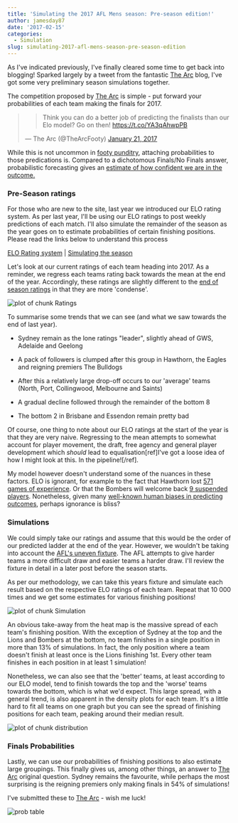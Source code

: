 ```yaml
---
title: 'Simulating the 2017 AFL Mens season: Pre-season edition!'
author: jamesday87
date: '2017-02-15'
categories:
  - Simulation
slug: simulating-2017-afl-mens-season-pre-season-edition
---
```


As I've indicated previously, I've finally cleared some time to get back into blogging! Sparked largely by a tweet from the fantastic [The Arc](http://thearcfooty.com) blog, I've got some very preliminary season simulations together.

<!-- more -->

The competition proposed by [The Arc](http://thearcfooty.com) is simple - put forward your probabilities of each team making the finals for 2017.

<blockquote>

>
> Think you can do a better job of predicting the finalists than our Elo model? Go on then! <https://t.co/YA3qAhwpPB>
>
>
— The Arc (@TheArcFooty) [January 21, 2017](https://twitter.com/TheArcFooty/status/822735709731573761)</blockquote>

While this is not uncommon in [footy punditry](http://www.afl.com.au/news/2016-03-24/crystal-ball-predictions-for-2016), attaching probabilities to those predications is. Compared to a dichotomous Finals/No Finals answer, probabilistic forecasting gives an [estimate of how confident we are in the outcome.](http://www.nssl.noaa.gov/users/brooks/public_html/prob/Probability.html)

### Pre-Season ratings

For those who are new to the site, last year we introduced our ELO rating system. As per last year, I'll be using our ELO ratings to post weekly predictions of each match. I'll also simulate the remainder of the season as the year goes on to estimate probabilities of certain finishing positions. Please read the links below to understand this process

[ELO Rating system](http://plussixoneblog.com/elo-rating-system/) | [Simulating the season](http://plussixoneblog.com/2016/05/12/simulating-the-season/)

Let's look at our current ratings of each team heading into 2017. As a reminder, we regress each teams rating back towards the mean at the end of the year. Accordingly, these ratings are slightly different to the [end of season ratings](http://plussixoneblog.com/2016/09/29/grand-final-preview4/) in that they are more 'condense'.

![plot of chunk Ratings](http://plussixoneblog.com/wp-content/uploads/2017/02/Ratings-1-6.png)

To summarise some trends that we can see (and what we saw towards the end of last year).

  * Sydney remain as the lone ratings "leader", slightly ahead of GWS, Adelaide and Geelong

  * A pack of followers is clumped after this group in Hawthorn, the Eagles and reigning premiers The Bulldogs

  * After this a relatively large drop-off occurs to our 'average' teams (North, Port, Collingwood, Melbourne and Saints)

  * A gradual decline followed through the remainder of the bottom 8

  * The bottom 2 in Brisbane and Essendon remain pretty bad

Of course, one thing to note about our ELO ratings at the start of the year is that they are very naive. Regressing to the mean attempts to somewhat account for player movement, the draft, free agency and general player development which _should_ lead to equalisation[ref]I've got a loose idea of how I might look at this. In the pipeline![/ref].

My model however doesn't understand some of the nuances in these factors. ELO is ignorant, for example to the fact that Hawthorn lost [571 games of experience](http://indaily.com.au/sport/football/2016/10/19/clarko-defends-tough-decisions-as-hawks-look-to-the-future/). Or that the Bombers will welcome back [9 suspended players](http://www.heraldsun.com.au/sport/afl/teams/essendon/banned-essendon-players-allowed-to-return-to-the-club-in-training-capacity/news-story/bdc48dc745079415d2836e9551efe7bc). Nonetheless, given many [well-known human biases in predicting outcomes](http://www.espn.com.au/chalk/story/_/id/11863567/betting-five-biggest-cognitive-biases-impair-sports-bettors-most), perhaps ignorance is bliss?

### Simulations

We could simply take our ratings and assume that this would be the order of our predicted ladder at the end of the year. However, we wouldn't be taking into account the [AFL's uneven fixture](http://footymaths.blogspot.com.au/p/we-have-posted-before-on-this-blog.html). The AFL attempts to give harder teams a more difficult draw and easier teams a harder draw. I'll review the fixture in detail in a later post before the season starts.

As per our methodology, we can take this years fixture and simulate each result based on the respective ELO ratings of each team. Repeat that 10 000 times and we get some estimates for various finishing positions!

![plot of chunk Simulation](http://plussixoneblog.com/wp-content/uploads/2017/02/Simulation-1-6.png)

An obvious take-away from the heat map is the massive spread of each team's finishing position. With the exception of Sydney at the top and the Lions and Bombers at the bottom, no team finishes in a single position in more than 13% of simulations. In fact, the only position where a team doesn't finish at least once is the Lions finishing 1st. Every other team finishes in each position in at least 1 simulation!

Nonetheless, we can also see that the 'better' teams, at least according to our ELO model, tend to finish towards the top and the 'worse' teams towards the bottom, which is what we'd expect. This large spread, with a general trend, is also apparent in the density plots for each team. It's a little hard to fit all teams on one graph but you can see the spread of finishing positions for each team, peaking around their median result.

![plot of chunk distribution](http://plussixoneblog.com/wp-content/uploads/2017/02/distribution-1-6.png)

### Finals Probabilities

Lastly, we can use our probabilities of finishing positions to also estimate large groupings. This finally gives us, among other things, an answer to [The Arc](http://thearcfooty.com) original question. Sydney remains the favourite, while perhaps the most surprising is the reigning premiers only making finals in 54% of simulations!

I've submitted these to [The Arc](http://thearcfooty.com) - wish me luck!

![prob table](http://plussixoneblog.com/wp-content/uploads/2017/02/roundPred.png)
